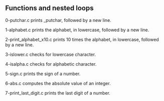 ## Functions and nested loops

0-putchar.c prints _putchar, followed by a new line.

1-alphabet.c prints the alphabet, in lowercase, followed by a new line.

2-print_alphabet_x10.c prints 10 times the alphabet, in lowercase, followed by a new line.

3-islower.c checks for lowercase character.

4-isalpha.c checks for alphabetic character.

5-sign.c prints the sign of a number.

6-abs.c computes the absolute value of an integer.

7-print_last_digit.c prints the last digit of a number.